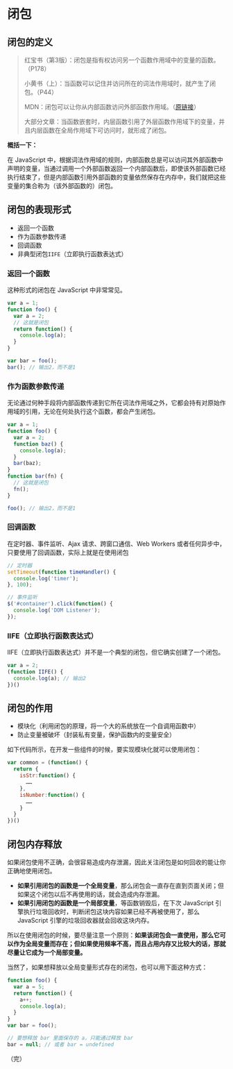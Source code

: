 # 闭包

## 闭包的定义

> 红宝书（第3版）：闭包是指有权访问另一个函数作用域中的变量的函数。（P178）
>
> 小黄书（上）：当函数可以记住并访问所在的词法作用域时，就产生了闭包。（P44）
>
> MDN：闭包可以让你从内部函数访问外部函数作用域。（[原链接](https://developer.mozilla.org/zh-CN/docs/Web/JavaScript/Closures "闭包- JavaScript | MDN")）
>
> 大部分文章：当函数嵌套时，内层函数引用了外层函数作用域下的变量，并且内层函数在全局作用域下可访问时，就形成了闭包。

**概括一下：**

在 JavaScript 中，根据词法作用域的规则，内部函数总是可以访问其外部函数中声明的变量，当通过调用一个外部函数返回一个内部函数后，即使该外部函数已经执行结束了，但是内部函数引用外部函数的变量依然保存在内存中，我们就把这些变量的集合称为（该外部函数的）闭包。

## 闭包的表现形式

* 返回一个函数
* 作为函数参数传递
* 回调函数
* 非典型闭包`IIFE`（立即执行函数表达式）

### 返回一个函数

这种形式的闭包在 JavaScript 中非常常见。

```javascript
var a = 1;
function foo() {
  var a = 2;
  // 这就是闭包
  return function() {
    console.log(a);
  }
}

var bar = foo();
bar(); // 输出2，而不是1
```

### 作为函数参数传递

无论通过何种手段将内部函数传递到它所在词法作用域之外，它都会持有对原始作用域的引用，无论在何处执行这个函数，都会产生闭包。

```javascript
var a = 1;
function foo() {
  var a = 2;
  function baz() {
    console.log(a);
  }
  bar(baz);
}
function bar(fn) {
  // 这就是闭包
  fn();
}

foo(); // 输出2，而不是1
```

### 回调函数

在定时器、事件监听、Ajax 请求、跨窗口通信、Web Workers 或者任何异步中，只要使用了回调函数，实际上就是在使用闭包

```javascript
// 定时器
setTimeout(function timeHandler() {
  console.log('timer');
}, 100);

// 事件监听
$('#container').click(function() {
  console.log('DOM Listener');
});
```

### IIFE（立即执行函数表达式）

IIFE（立即执行函数表达式）并不是一个典型的闭包，但它确实创建了一个闭包。

```javascript
var a = 2;
(function IIFE() {
  console.log(a); // 输出2
})()
```

## 闭包的作用

* 模块化（利用闭包的原理，将一个大的系统放在一个自调用函数中）
* 防止变量被破坏（封装私有变量，保护函数内的变量安全）

如下代码所示，在开发一些组件的时候，要实现模块化就可以使用闭包：

```javascript
var common = (function() {
  return {
    isStr:function() {
      ……
    },
    isNumber:function() {
      ……
    }
  }
})()
```

## 闭包内存释放

如果闭包使用不正确，会很容易造成内存泄漏，因此关注闭包是如何回收的能让你正确地使用闭包。

* **如果引用闭包的函数是一个全局变量**，那么闭包会一直存在直到页面关闭；但如果这个闭包以后不再使用的话，就会造成内存泄漏。
* **如果引用闭包的函数是一个局部变量**，等函数销毁后，在下次 JavaScript 引擎执行垃圾回收时，判断闭包这块内容如果已经不再被使用了，那么 JavaScript 引擎的垃圾回收器就会回收这块内存。

所以在使用闭包的时候，要尽量注意一个原则：**如果该闭包会一直使用，那么它可以作为全局变量而存在；但如果使用频率不高，而且占用内存又比较大的话，那就尽量让它成为一个局部变量。**

当然了，如果想释放以全局变量形式存在的闭包，也可以用下面这种方式：

```javascript
function foo() {
  var a = 5;
  return function() {
    a++;
    console.log(a);
  }
}
var bar = foo();

// 要想释放 bar 里面保存的 a，只能通过释放 bar
bar = null; // 或者 bar = undefined
```

（完）
